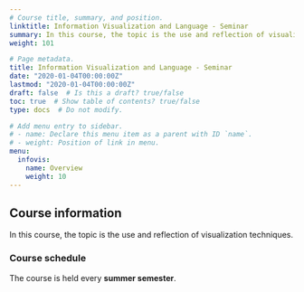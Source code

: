 ```yaml
---
# Course title, summary, and position.
linktitle: Information Visualization and Language - Seminar
summary: In this course, the topic is the use and reflection of visualization techniques. 
weight: 101

# Page metadata.
title: Information Visualization and Language - Seminar
date: "2020-01-04T00:00:00Z"
lastmod: "2020-01-04T00:00:00Z"
draft: false  # Is this a draft? true/false
toc: true  # Show table of contents? true/false
type: docs  # Do not modify.

# Add menu entry to sidebar.
# - name: Declare this menu item as a parent with ID `name`.
# - weight: Position of link in menu.
menu:
  infovis:
    name: Overview
    weight: 10
---
```






## Course information
In this course, the topic is the use and reflection of visualization techniques.

### Course schedule
The course is held every **summer semester**.
